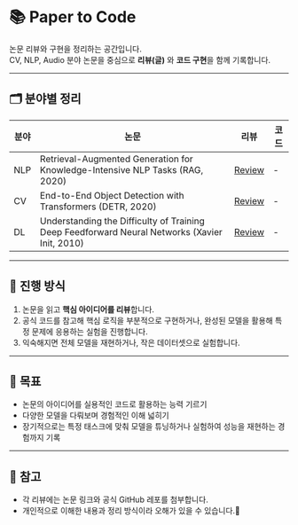# 📚 Paper to Code
논문 리뷰와 구현을 정리하는 공간입니다.  
CV, NLP, Audio 분야 논문을 중심으로 **리뷰(글)** 와 **코드 구현**을 함께 기록합니다.

---

## 🗂️ 분야별 정리

| 분야 | 논문 | 리뷰 | 코드 |
|------|------|------|------|
| NLP | Retrieval-Augmented Generation for Knowledge-Intensive NLP Tasks (RAG, 2020) | [Review](NLP/RAG/review.md) | - |
| CV  | End-to-End Object Detection with Transformers (DETR, 2020) | [Review](CV/DETR/review.md) | - |
| DL  | Understanding the Difficulty of Training Deep Feedforward Neural Networks (Xavier Init, 2010) | [Review](DL/XavierInit/review.md) | - |

---

## 📖 진행 방식
1. 논문을 읽고 **핵심 아이디어를 리뷰**합니다.
2. 공식 코드를 참고해 핵심 로직을 부분적으로 구현하거나, 완성된 모델을 활용해 특정 문제에 응용하는 실험을 진행합니다.
3. 익숙해지면 전체 모델을 재현하거나, 작은 데이터셋으로 실험합니다.

---

## 🚀 목표
- 논문의 아이디어를 실용적인 코드로 활용하는 능력 기르기
- 다양한 모델을 다뤄보며 경험적인 이해 넓히기
- 장기적으로는 특정 태스크에 맞춰 모델을 튜닝하거나 실험하여 성능을 재현하는 경험까지 기록

---

## 📌 참고
- 각 리뷰에는 논문 링크와 공식 GitHub 레포를 첨부합니다.
- 개인적으로 이해한 내용과 정리 방식이라 오해가 있을 수 있습니다.🙌

